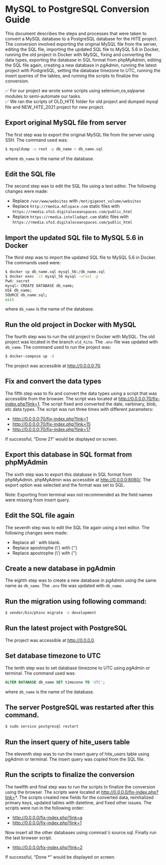 # MySQL to PostgreSQL Conversion Guide

This document describes the steps and processes that were taken to convert a MySQL database to a PostgreSQL database for the HITE project. The conversion involved exporting the original MySQL file from the server, editing the SQL file, importing the updated SQL file to MySQL 5.6 in Docker, running the old project in Docker with MySQL, fixing and converting the data types, exporting the database in SQL format from phpMyAdmin, editing the SQL file again, creating a new database in pgAdmin, running the latest project with PostgreSQL, setting the database timezone to UTC, running the insert queries of the tables, and running the scripts to finalize the conversion. 

✅ For our project we wrote some scripts using selenium,os,sqlparse modules to semi-automate our tasks.<br>
✅ We ran the scripts of OLD_HITE folder for old project and dumped mysql file  and NEW_HITE_2021 project for new project.

## Export original MySQL file from server

The first step was to export the original MySQL file from the server using SSH. The command used was:

```bash
$ mysqldump -u root -p db_name > db_name.sql
```

where `db_name` is the name of the database.

## Edit the SQL file

The second step was to edit the SQL file using a text editor. The following changes were made:

- Replace `/var/www/websites` with `/mnt/gigenet_volume/websites`
- Replace `http://rmedia.4dlspace.com` static files with `https://rmedia.sfo3.digitaloceanspaces.com/public_html`
- Replace `https://rmedia.intelladapt.com` static files with `https://rmedia.sfo3.digitaloceanspaces.com/public_html`

## Import the updated SQL file to MySQL 5.6 in Docker

The third step was to import the updated SQL file to MySQL 5.6 in Docker. The commands used were:

```bash
$ docker cp db_name.sql mysql_56:/db_name.sql
$ docker exec -it mysql_56 mysql -uroot -p
Pwd: secret
mysql> CREATE DATABASE db_name;
USE db_name;
SOURCE db_name.sql;
exit
```

where `db_name` is the name of the database.

## Run the old project in Docker with MySQL

The fourth step was to run the old project in Docker with MySQL. The old project was located in the branch `old_hite`. The `.env` file was updated with `db_name`. The command used to run the project was:

```bash
$ docker-compose up -d
```

The project was accessible at http://0.0.0.0:70.

## Fix and convert the data types

The fifth step was to fix and convert the data types using a script that was accessible from the browser. The script was located at http://0.0.0.0:70/fix-index.php?link=1. The script fixed and converted the date, varbinary, blob, etc data types. The script was run three times with different parameters:

- http://0.0.0.0:70/fix-index.php?link=1
- http://0.0.0.0:70/fix-index.php?link=15
- http://0.0.0.0:70/fix-index.php?link=17

If successful, “Done 21” would be displayed on screen.

## Export this database in SQL format from phpMyAdmin

The sixth step was to export this database in SQL format from phpMyAdmin. phpMyAdmin was accessible at http://0.0.0.0:8080/. The export option was selected and the format was set to SQL.

Note: Exporting from terminal was not recommended as the field names were missing from insert query.

## Edit the SQL file again

The seventh step was to edit the SQL file again using a text editor. The following changes were made:

- Replace all \` with blank.
- Replace apostrophe (\\') with ('')
- Replace apostrophe (\\’) with (‘’)

## Create a new database in pgAdmin

The eighth step was to create a new database in pgAdmin using the same name as `db_name`.
The `.env` file was updated with `db_name`. 


## Run the migration using following command:

```bash
$ vendor/bin/phinx migrate -e development
```

## Run the latest project with PostgreSQL


The project was accessible at http://0.0.0.0.

## Set database timezone to UTC

The tenth step was to set database timezone to UTC using pgAdmin or terminal. The command used was:

```sql
ALTER DATABASE db_name SET timezone TO 'UTC';
```

where `db_name` is the name of the database.

## The server PostgreSQL was restarted after this command.

```bash
$ sudo service postgresql restart
```

## Run the insert query of hite_users table

The eleventh step was to run the insert query of hite_users table using pgAdmin or terminal. The insert query was copied from the SQL file.

## Run the scripts to finalize the conversion

The twelfth and final step was to run the scripts to finalize the conversion using the browser. The scripts were located at http://0.0.0.0/fix-index.php?link=*. The scripts created new fields for the converted data, reinitialized primary keys, updated tables with datetime, and fixed other issues. The scripts were run in the following order:

- http://0.0.0.0/fix-index.php?link=a
- http://0.0.0.0/fix-index.php?link=1

Now insert all the other databases using commad \i source.sql. Finally run the last browser script.
  
- http://0.0.0.0/fix-index.php?link=2


If successful, “Done *” would be displayed on screen.
